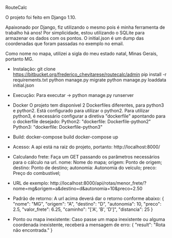 RouteCalc

O projeto foi feito em Django 1.10.

Apaixonado por Django, fiz utilizando o mesmo pois é minha ferramenta de trabalho há anos!
Por simplicidade, estou utilizando o SQLite para armazenar os dados com os pontos.
O initial.json é um dump das coordenadas que foram passadas no exemplo no email.

Como nome no mapa, utilizei a sigla do meu estado natal, Minas Gerais, portanto MG.


* Instalação:
    git clone https://bitbucket.org/frederico_chevitarese/routecalc/admin
    pip install -r requirements.txt
    python manage.py migrate
    python manage.py loaddata initial.json

* Execução:
    Para executar -> python manage.py runserver


* Docker
    O projeto tem disponível 2 Dockerfiles diferentes, para python3 e python2.
    Está configurado para utilizar o python2.
    Para utilizar python3, é necessário configurar a diretiva "dockerfile" apontando para o dockerfile desejado:
        Python2: "dockerfile: Dockerfile-python2"
        Python3: "dockerfile: Dockerfile-python3"

* Build:
    docker-compose build
    docker-compose up

* Acesso:
    A api está na raiz do projeto, portanto:
    http://localhost:8000/

* Calculando frete:
    Faça um GET passando os parâmetros necessários para o cálculo na url.
    nome: Nome do mapa;
    origem: Ponto de origem;
    destino: Ponto de destino;
    autonomia: Autonomia do veículo;
    preco: Preço do combustível;

* URL de exemplo:
    http://localhost:8000/api/rotas/menor_frete/?nome=mg&origem=a&destino=d&autonomia=10&preco=2.50


* Padrão de retorno:
    A url acima deverá dar o retorno conforme abaixo:
    {
        "nome": "MG",
        "origem": "A",
        "destino": "D",
        "autonomia": 10,
        "preco": 2.5,
        "valor_frete": 6.25,
        "caminho": "['A', 'B', 'D']",
        "distancia": 25
    }

* Ponto ou mapa inexistente:
    Caso passe um mapa inexistente ou alguma coordenada inexistente, receberá a mensagem de erro:
    {
        "result": "Rota não encontrada."
    }

